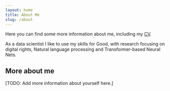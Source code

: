 ```yaml
---
layout: home
title: About Me
slug: /about
---
```


Here you can find some more information about me, including my <a href="https://louispk.github.io/assets/CV_Louis_Kiesewetter.pdf" target="_blank">CV</a>.

As a data scientist I like to use my skills for Good, with research focusing on digital rights, Natural language processing and Transformer-based Neural Nets.

## More about me

[TODO: Add more information about yourself here.]
